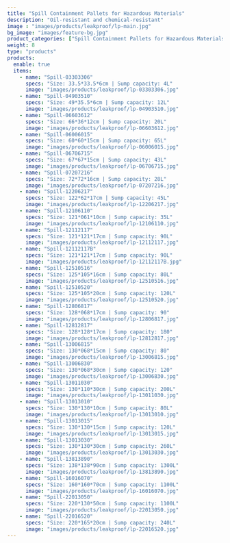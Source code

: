 ```yaml
---
title: "Spill Containment Pallets for Hazardous Materials"
description: "Oil-resistant and chemical-resistant"
image : "images/products/leakproof/lp-main.jpg"
bg_image: "images/feature-bg.jpg"
product_categories: ["Spill Containment Pallets for Hazardous Materials"]
weight: 8
type: "products"
products:
  enable: true
  items:
    - name: "Spill-03303306"
      specs: "Size: 33.5*33.5*6cm | Sump capacity: 4L"
      image: "images/products/leakproof/lp-03303306.jpg"
    - name: "Spill-04903510"
      specs: "Size: 49*35.5*6cm | Sump capacity: 12L"
      image: "images/products/leakproof/lp-04903510.jpg"
    - name: "Spill-06603612"
      specs: "Size: 66*36*12cm | Sump capacity: 20L"
      image: "images/products/leakproof/lp-06603612.jpg"
    - name: "Spill-06006015"
      specs: "Size: 60*60*15cm | Sump capacity: 65L"
      image: "images/products/leakproof/lp-06006015.jpg"
    - name: "Spill-06706715"
      specs: "Size: 67*67*15cm | Sump capacity: 43L"
      image: "images/products/leakproof/lp-06706715.jpg"
    - name: "Spill-07207216"
      specs: "Size: 72*72*16cm | Sump capacity: 28L"
      image: "images/products/leakproof/lp-07207216.jpg"
    - name: "Spill-12206217"
      specs: "Size: 122*62*17cm | Sump capacity: 45L"
      image: "images/products/leakproof/lp-12206217.jpg"
    - name: "Spill-12106110"
      specs: "Size: 121*061*10cm | Sump capacity: 35L"
      image: "images/products/leakproof/lp-12106110.jpg"
    - name: "Spill-12112117"
      specs: "Size: 121*121*17cm | Sump capacity: 90L"
      image: "images/products/leakproof/lp-12112117.jpg"
    - name: "Spill-12112117B"
      specs: "Size: 121*121*17cm | Sump capacity: 90L"
      image: "images/products/leakproof/lp-12112117B.jpg"
    - name: "Spill-12510516"
      specs: "Size: 125*105*16cm | Sump capacity: 80L"
      image: "images/products/leakproof/lp-12510516.jpg" 
    - name: "Spill-12510520"
      specs: "Size: 125*105*20cm | Sump capacity: 120L"
      image: "images/products/leakproof/lp-12510520.jpg" 
    - name: "Spill-12806817"
      specs: "Size: 128*068*17cm | Sump capacity: 90"
      image: "images/products/leakproof/lp-12806817.jpg"
    - name: "Spill-12812817"
      specs: "Size: 128*128*17cm | Sump capacity: 180"
      image: "images/products/leakproof/lp-12812817.jpg"
    - name: "Spill-13006815"
      specs: "Size: 130*068*15cm | Sump capacity: 80"
      image: "images/products/leakproof/lp-13006815.jpg"
    - name: "Spill-13006830"
      specs: "Size: 130*068*30cm | Sump capacity: 120"
      image: "images/products/leakproof/lp-13006830.jpg"
    - name: "Spill-13011030"
      specs: "Size: 130*110*30cm | Sump capacity: 200L"
      image: "images/products/leakproof/lp-13011030.jpg" 
    - name: "Spill-13013010"
      specs: "Size: 130*130*10cm | Sump capacity: 80L"
      image: "images/products/leakproof/lp-13013010.jpg" 
    - name: "Spill-13013015"
      specs: "Size: 130*130*15cm | Sump capacity: 120L"
      image: "images/products/leakproof/lp-13013015.jpg" 
    - name: "Spill-13013030"
      specs: "Size: 130*130*30cm | Sump capacity: 260L"
      image: "images/products/leakproof/lp-13013030.jpg"
    - name: "Spill-13813890"
      specs: "Size: 138*138*90cm | Sump capacity: 1300L"
      image: "images/products/leakproof/lp-13813890.jpg"
    - name: "Spill-16016070"
      specs: "Size: 160*160*70cm | Sump capacity: 1100L"
      image: "images/products/leakproof/lp-16016070.jpg"
    - name: "Spill-22013050"
      specs: "Size: 220*130*50cm | Sump capacity: 1100L"
      image: "images/products/leakproof/lp-22013050.jpg"
    - name: "Spill-22016520"
      specs: "Size: 220*165*20cm | Sump capacity: 240L"
      image: "images/products/leakproof/lp-22016520.jpg"
---
```

